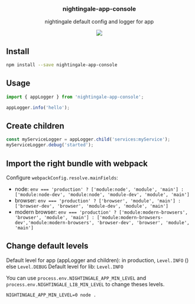 <h3 align="center">
  nightingale-app-console
</h3>

<p align="center">
  nightingale default config and logger for app
</p>

<p align="center">
  <a href="https://npmjs.org/package/nightingale-app-console"><img src="https://img.shields.io/npm/v/nightingale-app-console.svg?style=flat-square"></a>
</p>

## Install

```sh
npm install --save nightingale-app-console
```

## Usage

```js
import { appLogger } from 'nightingale-app-console';

appLogger.info('hello');
```

## Create children

```js
const myServiceLogger = appLogger.child('services:myService');
myServiceLogger.debug('started');
```

## Import the right bundle with webpack

Configure `webpackConfig.resolve.mainFields`:

- node: `env === 'production' ? ['module:node', 'module', 'main'] : ['module:node-dev', 'module:node', 'module-dev', 'module', 'main']`
- browser: `env === 'production' ? ['browser', 'module', 'main'] : ['browser-dev', 'browser', 'module-dev', 'module', 'main']`
- modern browser: `env === 'production' ? ['module:modern-browsers', 'browser', 'module', 'main'] : ['module:modern-browsers-dev','module:modern-browsers', 'browser-dev', 'browser', 'module', 'main']`

## Change default levels

Default level for app (appLogger and children): in production, `Level.INFO` () else `Level.DEBUG`
Default level for lib: `Level.INFO`

You can use `process.env.NIGHTINGALE_APP_MIN_LEVEL` and `process.env.NIGHTINGALE_LIB_MIN_LEVEL` to change theses levels.

```
NIGHTINGALE_APP_MIN_LEVEL=0 node .
```

